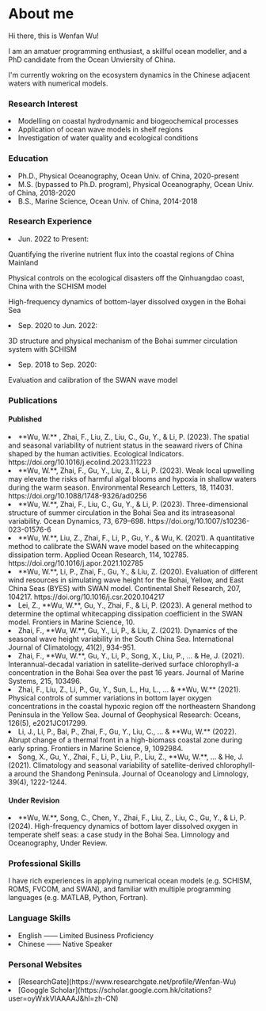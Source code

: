 # About me
Hi there, this is Wenfan Wu!
<p>I am an amatuer programming enthusiast, a skillful ocean modeller, and a PhD candidate from the Ocean Unviersity of China.</p>
<p>I'm currently wokring on the ecosystem dynamics in the Chinese adjacent waters with numerical models. </p>

<h3> Research Interest</h3>
  <li>Modelling on coastal hydrodynamic and biogeochemical processes</li>
  <li>Application of ocean wave models in shelf regions</li>
  <li>Investigation of water quality and ecological conditions</li>

<h3> Education</h3>
  <li>Ph.D., Physical Oceanography, Ocean Univ. of China, 2020-present</li>
  <li>M.S. (bypassed to Ph.D. program), Physical Oceanography, Ocean Univ. of China, 2018-2020</li>
  <li>B.S., Marine Science, Ocean Univ. of China, 2014-2018</li>

<h3> Research Experience</h3>
<li>Jun. 2022 to Present:</li>
  <p>Quantifying the riverine nutrient flux into the coastal regions of China Mainland</p>
  <p>Physical controls on the ecological disasters off the Qinhuangdao coast, China with the SCHISM model</p>
  <p>High-frequency dynamics of bottom-layer dissolved oxygen in the Bohai Sea</p>

<li>Sep. 2020 to Jun. 2022:</li>
  <p>3D structure and physical mechanism of the Bohai summer circulation system with SCHISM</p>

<li>Sep. 2018 to Sep. 2020: </li>
  <p>Evaluation and calibration of the SWAN wave model</p>

<h3> Publications</h3>
<h4> Published</h4>
  <li>**Wu, W.** , Zhai, F., Liu, Z., Liu, C., Gu, Y., & Li, P. (2023). The spatial and seasonal variability of nutrient status in the seaward rivers of China shaped by the human activities. Ecological Indicators. https://doi.org/10.1016/j.ecolind.2023.111223 </li>
  <li>**Wu, W.**, Zhai, F., Gu, Y., Liu, Z., & Li, P. (2023). Weak local upwelling may elevate the risks of harmful algal blooms and hypoxia in shallow waters during the warm season. Environmental Research Letters, 18, 114031. https://doi.org/10.1088/1748-9326/ad0256</li>
  <li>**Wu, W.**, Zhai, F., Liu, C., Gu, Y., & Li, P. (2023). Three-dimensional structure of summer circulation in the Bohai Sea and its intraseasonal variability. Ocean Dynamics, 73, 679–698. https://doi.org/10.1007/s10236-023-01576-6</li>
  <li>**Wu, W.**, Liu, Z., Zhai, F., Li, P., Gu, Y., & Wu, K. (2021). A quantitative method to calibrate the SWAN wave model based on the whitecapping dissipation term. Applied Ocean Research, 114, 102785. https://doi.org/10.1016/j.apor.2021.102785</li>
  <li>**Wu, W.**, Li, P., Zhai, F., Gu, Y., & Liu, Z. (2020). Evaluation of different wind resources in simulating wave height for the Bohai, Yellow, and East China Seas (BYES) with SWAN model. Continental Shelf Research, 207, 104217. https://doi.org/10.1016/j.csr.2020.104217</li>
  <li>Lei, Z., **Wu, W.**, Gu, Y., Zhai, F., & Li, P. (2023). A general method to determine the optimal whitecapping dissipation coefficient in the SWAN model. Frontiers in Marine Science, 10.</li>
  <li>Zhai, F., **Wu, W.**, Gu, Y., Li, P., & Liu, Z. (2021). Dynamics of the seasonal wave height variability in the South China Sea. International Journal of Climatology, 41(2), 934-951.</li>
  <li>Zhai, F., **Wu, W.**, Gu, Y., Li, P., Song, X., Liu, P., ... & He, J. (2021). Interannual-decadal variation in satellite-derived surface chlorophyll-a concentration in the Bohai Sea over the past 16 years. Journal of Marine Systems, 215, 103496.</li>
  <li>Zhai, F., Liu, Z., Li, P., Gu, Y., Sun, L., Hu, L., ... & **Wu, W.** (2021). Physical controls of summer variations in bottom layer oxygen concentrations in the coastal hypoxic region off the northeastern Shandong Peninsula in the Yellow Sea. Journal of Geophysical Research: Oceans, 126(5), e2021JC017299.</li>
  <li>Li, J., Li, P., Bai, P., Zhai, F., Gu, Y., Liu, C., ... & **Wu, W.** (2022). Abrupt change of a thermal front in a high-biomass coastal zone during early spring. Frontiers in Marine Science, 9, 1092984.</li>
  <li>Song, X., Gu, Y., Zhai, F., Li, P., Liu, P., Liu, Z., **Wu, W.**, ... & He, J. (2021). Climatology and seasonal variability of satellite-derived chlorophyll-a around the Shandong Peninsula. Journal of Oceanology and Limnology, 39(4), 1222-1244.</li>
<h4> Under Revision</h4>
  <li>**Wu, W.**, Song, C., Chen, Y., Zhai, F., Liu, Z., Liu, C., Gu, Y., & Li, P. (2024). High-frequency dynamics of bottom layer dissolved oxygen in temperate shelf seas: a case study in the Bohai Sea. Limnology and Oceanography, Under Review.</li>

<h3> Professional Skills</h3>
I have rich experiences in applying numerical ocean models (e.g. SCHISM, ROMS, FVCOM, and SWAN), and familiar with multiple programming languages (e.g. MATLAB, Python, Fortran).

<h3> Language Skills</h3>
<li>English —— Limited Business Proficiency</li>
<li>Chinese —— Native Speaker</li>

<h3> Personal Websites</h3>
<li>[ResearchGate](https://www.researchgate.net/profile/Wenfan-Wu)</li>
<li>[Googgle Scholar](https://scholar.google.com.hk/citations?user=oyWxkVIAAAAJ&hl=zh-CN)</li>
<p></p>


